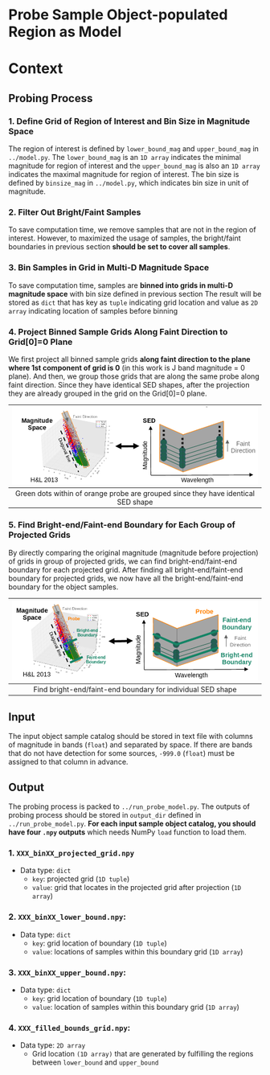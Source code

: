 # Probe Sample Object-populated Region as Model

# Context

## Probing Process

### 1. Define Grid of Region of Interest and Bin Size in Magnitude Space
The region of interest is defined by `lower_bound_mag` and `upper_bound_mag` in `../model.py`.
The `lower_bound_mag` is an `1D array` indicates the minimal magnitude for region of interest and the `upper_bound_mag` is also an `1D array` indicates the maximal magnitude for region of interest.
The bin size is defined by `binsize_mag` in `../model.py`, which indicates bin size in unit of magnitude.

### 2. Filter Out Bright/Faint Samples
To save computation time, we remove samples that are not in the region of interest.
However, to maximized the usage of samples, the bright/faint boundaries in previous section __should be set to cover all samples__.

### 3. Bin Samples in Grid in Multi-D Magnitude Space
To save computation time, samples are __binned into grids in multi-D magnitude space__ with bin size defined in previous section
The result will be stored as `dict` that has key as `tuple` indicating grid location and value as `2D array` indicating location of samples before binning

### 4. Project Binned Sample Grids Along Faint Direction to Grid[0]=0 Plane
We first project all binned sample grids __along faint direction to the plane where 1st component of grid is 0__ (in this work is J band magnitude = 0 plane).
And then, we group those grids that are along the same probe along faint direction.
Since they have identical SED shapes, after the projection they are already grouped in the grid on the Grid[0]=0 plane.

| ![Cartoon_SED_AND_MMD_diagonal_probe](../figures/Cartoon_SED_AND_MMD_diagonal_probe.png) |
| :--:                                                                                     |
| Green dots within of orange probe are grouped since they have identical SED shape      |

### 5. Find Bright-end/Faint-end Boundary for Each Group of Projected Grids
By directly comparing the original magnitude (magnitude before projection) of grids in group of projected grids, we can find bright-end/faint-end boundary for each projected grid.
After finding all bright-end/faint-end boundary for projected grids, we now have all the bright-end/faint-end boundary for the object samples.

| ![Cartoon_Finding_Boundary](../figures/Cartoon_Finding_Boundary.png) |
| :--:                                                                 |
| Find bright-end/faint-end boundary for individual SED shape          |

## Input
The input object sample catalog should be stored in text file with columns of magnitude in bands (`float`) and separated by space.
If there are bands that do not have detection for some sources, `-999.0` (`float`) must be assigned to that column in advance.

## Output
The probing process is packed to `../run_probe_model.py`.
The outputs of probing process should be stored in `output_dir` defined in `../run_probe_model.py`.
__For each input sample object catalog, you should have four `.npy` outputs__ which needs NumPy `load` function to load them.

###  1. `XXX_binXX_projected_grid.npy`
- Data type: `dict`
    - `key`: projected grid (`1D tuple`)
    - `value`: grid that locates in the projected grid after projection (`1D array`)

### 2. `XXX_binXX_lower_bound.npy`:
- Data type: `dict`
    - `key`: grid location of boundary (`1D tuple`)
    - `value`: locations of samples within this boundary grid (`1D array`)

### 3. `XXX_binXX_upper_bound.npy`:
- Data type: `dict`
    - `key`: grid location of boundary (`1D tuple`)
    - `value`: location of samples within this boundary grid (`1D array`)

### 4. `XXX_filled_bounds_grid.npy`:
- Data type: `2D array`
    - Grid location `(1D array)` that are generated by fulfilling the regions between `lower_bound` and `upper_bound`
